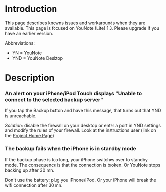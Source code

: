 # Introduction #

This page describes knowns issues and workarounds when they are available. This page is focused on YouNote (Lite) 1.3. Please upgrade if you have an earlier version.

Abbreviations:
  * YN = YouNote
  * YND = YouNote Desktop

# Description #

### An alert on your iPhone/iPod Touch displays "Unable to connect to the selected backup server" ###
If you tap the Backup button and have this message, that turns out that YND is unreachable.

_Solution_: disable the firewall on your desktop or enter a port in YND settings and modify the rules of your firewall. Look at the instructions user (link on the [Project Home Page](http://code.google.com/p/younote-desktop))

### The backup fails when the iPhone is in standby mode ###
If the backup phase is too long, your iPhone switches over to standby mode. The consequence is that the connection is broken. Or YouNote stops backing up after 30 mn.

Don't use the battery: plug you iPhone/iPod. Or your iPhone will break the wifi connection after 30 mn.